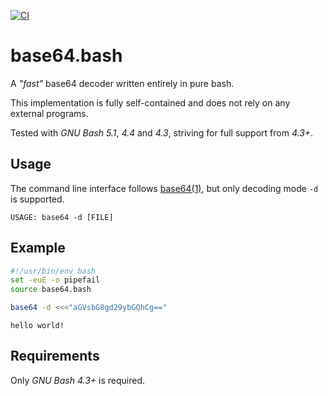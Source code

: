 [![CI](https://github.com/goregath/base64.bash/actions/workflows/tests.yml/badge.svg)](https://github.com/goregath/base64.bash/actions/workflows/tests.yml)


# base64.bash

A *"fast"* base64 decoder written entirely in pure bash.

This implementation is fully self-contained and does not rely on any external programs.

Tested with _GNU Bash 5.1_, _4.4_ and _4.3_, striving for full support from _4.3+_.

## Usage

The command line interface follows [base64(1)](http://www.kernel.org/doc/man-pages/online/pages/man1/base64.1.html "Manpage of base64(1)"), but only decoding mode `-d` is supported.

```plain
USAGE: base64 -d [FILE]
```

## Example

```bash
#!/usr/bin/env bash
set -euE -o pipefail
source base64.bash

base64 -d <<<"aGVsbG8gd29ybGQhCg=="
```
```plain
hello world!
```

## Requirements

Only _GNU Bash 4.3+_ is required.